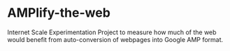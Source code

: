 # AMPlify-the-web
Internet Scale Experimentation Project to measure how much of the web would benefit from auto-conversion of webpages into Google AMP format.
